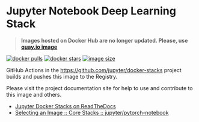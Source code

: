 # Jupyter Notebook Deep Learning Stack

> **Images hosted on Docker Hub are no longer updated. Please, use [quay.io image](https://quay.io/repository/jupyter/pytorch-notebook)**

[![docker pulls](https://img.shields.io/docker/pulls/jupyter/pytorch-notebook.svg)](https://hub.docker.com/r/jupyter/pytorch-notebook/)
[![docker stars](https://img.shields.io/docker/stars/jupyter/pytorch-notebook.svg)](https://hub.docker.com/r/jupyter/pytorch-notebook/)
[![image size](https://img.shields.io/docker/image-size/jupyter/pytorch-notebook/latest)](https://hub.docker.com/r/jupyter/pytorch-notebook/ "jupyter/pytorch-notebook image size")

GitHub Actions in the <https://github.com/jupyter/docker-stacks> project builds and pushes this image to the Registry.

Please visit the project documentation site for help to use and contribute to this image and others.

- [Jupyter Docker Stacks on ReadTheDocs](https://jupyter-docker-stacks.readthedocs.io/en/latest/index.html)
- [Selecting an Image :: Core Stacks :: jupyter/pytorch-notebook](https://jupyter-docker-stacks.readthedocs.io/en/latest/using/selecting.html#jupyter-pytorch-notebook)
